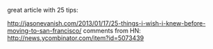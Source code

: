 great article with 25 tips:

http://jasonevanish.com/2013/01/17/25-things-i-wish-i-knew-before-moving-to-san-francisco/
comments from HN: http://news.ycombinator.com/item?id=5073439